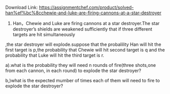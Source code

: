 Download Link: https://assignmentchef.com/product/solved-han%ef%bc%8cchewie-and-luke-are-firing-cannons-at-a-star-destroyer
<br>
1) Han，Chewie and Luke are firing cannons at a star destroyer.The star destroyer’s shields are weakened sufficiently that if three different targets are hit simultaneously

,the star destroyer will explode.suppose that the probalility Han will hit the first target is p,the probability that Chewie will hit second target is q and the probability that Luke will hit the third target is r.

a).what is the probability they will need n rounds of fire(three shots,one from each cannon, in each round) to explode the star destroyer?

b,)what is the expected mumber of times each of them will need to fire to explode the star destroyer?